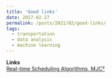 ```yaml
---
title: 'Good links'
date: 2017-02-27
permalink: /posts/2021/02/good-links/
tags:
  - transportation
  - data analysis
  - machine learning
---
```


**Links**  
[Real-time Scheduling Algorithms, MJC²](https://www.mjc2.com/research-scheduling-algorithms.htm)
